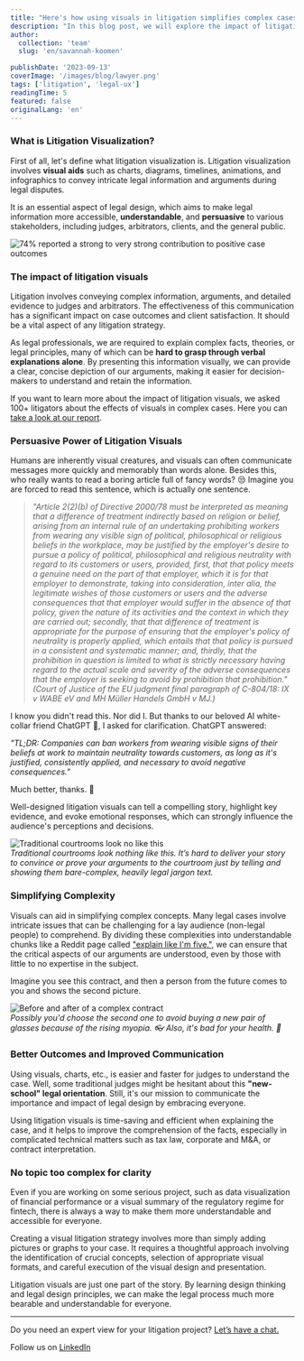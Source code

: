 ```yaml
---
title: "Here's how using visuals in litigation simplifies complex cases"
description: "In this blog post, we will explore the impact of litigation visuals and provide insights into their effectiveness. Then we'll talk about the practical side of using visuals in litigation."
author:
  collection: 'team'
  slug: 'en/savannah-koomen'

publishDate: '2023-09-13'
coverImage: '/images/blog/lawyer.png'
tags: ['litigation', 'legal-ux']
readingTime: 5
featured: false
originalLang: 'en'
---
```


### **What is Litigation Visualization?**

First of all, let's define what litigation visualization is. Litigation visualization involves **visual aids** such as charts, diagrams, timelines, animations, and infographics to convey intricate legal information and arguments during legal disputes.

It is an essential aspect of legal design, which aims to make legal information more accessible, **understandable**, and **persuasive** to various stakeholders, including judges, arbitrators, clients, and the general public.

![74% reported a strong to very strong contribution to positive case outcomes](/images/blog/outcomes.png)

### **The impact of litigation visuals**

Litigation involves conveying complex information, arguments, and detailed evidence to judges and arbitrators. The effectiveness of this communication has a significant impact on case outcomes and client satisfaction. It should be a vital aspect of any litigation strategy.

As legal professionals, we are required to explain complex facts, theories, or legal principles, many of which can be **hard to grasp through verbal explanations alone**. By presenting this information visually, we can provide a clear, concise depiction of our arguments, making it easier for decision-makers to understand and retain the information.

If you want to learn more about the impact of litigation visuals, we asked 100+ litigators about the effects of visuals in complex cases. Here you can [take a look at our report](https://www.patroon.nl/en/impact-report).

### **Persuasive Power of Litigation Visuals**

Humans are inherently visual creatures, and visuals can often communicate messages more quickly and memorably than words alone. Besides this, who really wants to read a boring article full of fancy words? 😒 Imagine you are forced to read this sentence, which is actually one sentence.

> _"Article 2(2)(b) of Directive 2000/78 must be interpreted as meaning that a difference of treatment indirectly based on religion or belief, arising from an internal rule of an undertaking prohibiting workers from wearing any visible sign of political, philosophical or religious beliefs in the workplace, may be justified by the employer's desire to pursue a policy of political, philosophical and religious neutrality with regard to its customers or users, provided, first, that that policy meets a genuine need on the part of that employer, which it is for that employer to demonstrate, taking into consideration, inter alia, the legitimate wishes of those customers or users and the adverse consequences that that employer would suffer in the absence of that policy, given the nature of its activities and the context in which they are carried out; secondly, that that difference of treatment is appropriate for the purpose of ensuring that the employer's policy of neutrality is properly applied, which entails that that policy is pursued in a consistent and systematic manner; and, thirdly, that the prohibition in question is limited to what is strictly necessary having regard to the actual scale and severity of the adverse consequences that the employer is seeking to avoid by prohibition that prohibition." (Court of Justice of the EU judgment final paragraph of C-804/18: IX v WABE eV and MH Müller Handels GmbH v MJ.)_

I know you didn't read this. Nor did I. But thanks to our beloved AI white-collar friend ChatGPT 🤖, I asked for clarification. ChatGPT answered:

_"TL;DR: Companies can ban workers from wearing visible signs of their beliefs at work to maintain neutrality towards customers, as long as it's justified, consistently applied, and necessary to avoid negative consequences."_

Much better, thanks. 🫡

Well-designed litigation visuals can tell a compelling story, highlight key evidence, and evoke emotional responses, which can strongly influence the audience's perceptions and decisions.

![Traditional courtrooms look no like this](/images/blog/court-room.png)  
_Traditional courtrooms look nothing like this. It’s hard to deliver your story to convince or prove your arguments to the courtroom just by telling and showing them bare-complex, heavily legal jargon text._

### **Simplifying Complexity**

Visuals can aid in simplifying complex concepts. Many legal cases involve intricate issues that can be challenging for a lay audience (non-legal people) to comprehend. By dividing these complexities into understandable chunks like a Reddit page called ["explain like I'm five."](https://www.reddit.com/r/explainlikeimfive/), we can ensure that the critical aspects of our arguments are understood, even by those with little to no expertise in the subject.

Imagine you see this contract, and then a person from the future comes to you and shows the second picture.

![Before and after of a complex contract](/images/blog/contract.png)  
_Possibly you'd choose the second one to avoid buying a new pair of glasses because of the rising myopia. 👓 Also, it's bad for your health. 🤯_

### **Better Outcomes and Improved Communication**

Using visuals, charts, etc., is easier and faster for judges to understand the case. Well, some traditional judges might be hesitant about this **"new-school" legal orientation**. Still, it's our mission to communicate the importance and impact of legal design by embracing everyone.

Using litigation visuals is time-saving and efficient when explaining the case, and it helps to improve the comprehension of the facts, especially in complicated technical matters such as tax law, corporate and M&A, or contract interpretation.

### **No topic too complex for clarity**

Even if you are working on some serious project, such as data visualization of financial performance or a visual summary of the regulatory regime for fintech, there is always a way to make them more understandable and accessible for everyone.

Creating a visual litigation strategy involves more than simply adding pictures or graphs to your case. It requires a thoughtful approach involving the identification of crucial concepts, selection of appropriate visual formats, and careful execution of the visual design and presentation.

Litigation visuals are just one part of the story. By learning design thinking and legal design principles, we can make the legal process much more bearable and understandable for everyone.

---

Do you need an expert view for your litigation project? [Let’s have a chat.](https://www.patroon.nl/en/contact)

Follow us on [LinkedIn](https://www.linkedin.com/company/patroonlegaldesign/)

